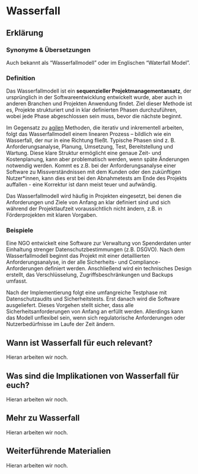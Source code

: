 # Wasserfall
## Erklärung

### Synonyme & Übersetzungen

Auch bekannt als “Wasserfallmodell” oder im Englischen “Waterfall Model”.

### Definition

Das Wasserfallmodell ist ein **sequenzieller Projektmanagementansatz**, der ursprünglich in der Softwareentwicklung entwickelt wurde, aber auch in anderen Branchen und Projekten Anwendung findet. Ziel dieser Methode ist es, Projekte strukturiert und in klar definierten Phasen durchzuführen, wobei jede Phase abgeschlossen sein muss, bevor die nächste beginnt.

Im Gegensatz zu [agilen](https://civic-data.de/selbstlernmaterial/#agil) Methoden, die iterativ und inkrementell arbeiten, folgt das Wasserfallmodell einem linearen Prozess – bildlich wie ein Wasserfall, der nur in eine Richtung fließt. Typische Phasen sind z. B. Anforderungsanalyse, Planung, Umsetzung, Test, Bereitstellung und Wartung. Diese klare Struktur ermöglicht eine genaue Zeit- und Kostenplanung, kann aber problematisch werden, wenn späte Änderungen notwendig werden. Kommt es z.B. bei der Anforderungsanalyse einer Software zu Missverständnissen mit dem Kunden oder den zukünftigen Nutzer\*innen, kann dies erst bei den Abnahmetests am Ende des Projekts auffallen - eine Korrektur ist dann meist teuer und aufwändig.

Das Wasserfallmodell wird häufig in Projekten eingesetzt, bei denen die Anforderungen und Ziele von Anfang an klar definiert sind und sich während der Projektlaufzeit voraussichtlich nicht ändern, z.B. in Förderprojekten mit klaren Vorgaben.

### Beispiele

Eine NGO entwickelt eine Software zur Verwaltung von Spenderdaten unter Einhaltung strenger Datenschutzbestimmungen (z.B. DSGVO). Nach dem Wasserfallmodell beginnt das Projekt mit einer detaillierten Anforderungsanalyse, in der alle Sicherheits- und Compliance-Anforderungen definiert werden. Anschließend wird ein technisches Design erstellt, das Verschlüsselung, Zugriffsbeschränkungen und Backups umfasst.

Nach der Implementierung folgt eine umfangreiche Testphase mit Datenschutzaudits und Sicherheitstests. Erst danach wird die Software ausgeliefert. Dieses Vorgehen stellt sicher, dass alle Sicherheitsanforderungen von Anfang an erfüllt werden. Allerdings kann das Modell unflexibel sein, wenn sich regulatorische Anforderungen oder Nutzerbedürfnisse im Laufe der Zeit ändern.

  
## Wann ist Wasserfall für euch relevant?
Hieran arbeiten wir noch.

## Was sind die Implikationen von Wasserfall für euch? 
Hieran arbeiten wir noch.

## Mehr zu Wasserfall   
Hieran arbeiten wir noch.

## Weiterführende Materialien
Hieran arbeiten wir noch.

